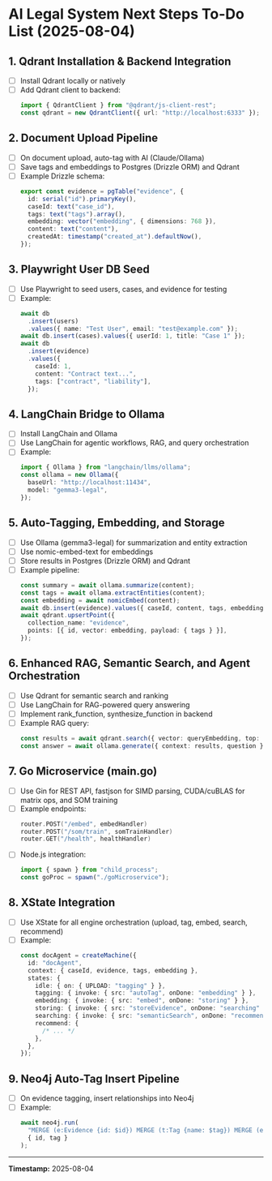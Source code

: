 # AI Legal System Next Steps To-Do List (2025-08-04)

## 1. Qdrant Installation & Backend Integration

- [ ] Install Qdrant locally or natively
- [ ] Add Qdrant client to backend:
  ```ts
  import { QdrantClient } from "@qdrant/js-client-rest";
  const qdrant = new QdrantClient({ url: "http://localhost:6333" });
  ```

## 2. Document Upload Pipeline

- [ ] On document upload, auto-tag with AI (Claude/Ollama)
- [ ] Save tags and embeddings to Postgres (Drizzle ORM) and Qdrant
- [ ] Example Drizzle schema:
  ```ts
  export const evidence = pgTable("evidence", {
    id: serial("id").primaryKey(),
    caseId: text("case_id"),
    tags: text("tags").array(),
    embedding: vector("embedding", { dimensions: 768 }),
    content: text("content"),
    createdAt: timestamp("created_at").defaultNow(),
  });
  ```

## 3. Playwright User DB Seed

- [ ] Use Playwright to seed users, cases, and evidence for testing
- [ ] Example:
  ```ts
  await db
    .insert(users)
    .values({ name: "Test User", email: "test@example.com" });
  await db.insert(cases).values({ userId: 1, title: "Case 1" });
  await db
    .insert(evidence)
    .values({
      caseId: 1,
      content: "Contract text...",
      tags: ["contract", "liability"],
    });
  ```

## 4. LangChain Bridge to Ollama

- [ ] Install LangChain and Ollama
- [ ] Use LangChain for agentic workflows, RAG, and query orchestration
- [ ] Example:
  ```ts
  import { Ollama } from "langchain/llms/ollama";
  const ollama = new Ollama({
    baseUrl: "http://localhost:11434",
    model: "gemma3-legal",
  });
  ```

## 5. Auto-Tagging, Embedding, and Storage

- [ ] Use Ollama (gemma3-legal) for summarization and entity extraction
- [ ] Use nomic-embed-text for embeddings
- [ ] Store results in Postgres (Drizzle ORM) and Qdrant
- [ ] Example pipeline:
  ```ts
  const summary = await ollama.summarize(content);
  const tags = await ollama.extractEntities(content);
  const embedding = await nomicEmbed(content);
  await db.insert(evidence).values({ caseId, content, tags, embedding });
  await qdrant.upsertPoint({
    collection_name: "evidence",
    points: [{ id, vector: embedding, payload: { tags } }],
  });
  ```

## 6. Enhanced RAG, Semantic Search, and Agent Orchestration

- [ ] Use Qdrant for semantic search and ranking
- [ ] Use LangChain for RAG-powered query answering
- [ ] Implement rank_function, synthesize_function in backend
- [ ] Example RAG query:
  ```ts
  const results = await qdrant.search({ vector: queryEmbedding, top: 5 });
  const answer = await ollama.generate({ context: results, question });
  ```

## 7. Go Microservice (main.go)

- [ ] Use Gin for REST API, fastjson for SIMD parsing, CUDA/cuBLAS for matrix ops, and SOM training
- [ ] Example endpoints:
  ```go
  router.POST("/embed", embedHandler)
  router.POST("/som/train", somTrainHandler)
  router.GET("/health", healthHandler)
  ```
- [ ] Node.js integration:
  ```ts
  import { spawn } from "child_process";
  const goProc = spawn("./goMicroservice");
  ```

## 8. XState Integration

- [ ] Use XState for all engine orchestration (upload, tag, embed, search, recommend)
- [ ] Example:
  ```ts
  const docAgent = createMachine({
    id: "docAgent",
    context: { caseId, evidence, tags, embedding },
    states: {
      idle: { on: { UPLOAD: "tagging" } },
      tagging: { invoke: { src: "autoTag", onDone: "embedding" } },
      embedding: { invoke: { src: "embed", onDone: "storing" } },
      storing: { invoke: { src: "storeEvidence", onDone: "searching" } },
      searching: { invoke: { src: "semanticSearch", onDone: "recommend" } },
      recommend: {
        /* ... */
      },
    },
  });
  ```

## 9. Neo4j Auto-Tag Insert Pipeline

- [ ] On evidence tagging, insert relationships into Neo4j
- [ ] Example:
  ```ts
  await neo4j.run(
    "MERGE (e:Evidence {id: $id}) MERGE (t:Tag {name: $tag}) MERGE (e)-[:HAS_TAG]->(t)",
    { id, tag }
  );
  ```

---

**Timestamp:** 2025-08-04
